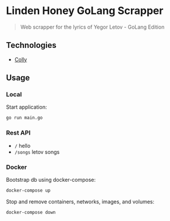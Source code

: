 # Linden Honey GoLang Scrapper

> Web scrapper for the lyrics of Yegor Letov - GoLang Edition

## Technologies

* [Colly](https://github.com/gocolly/colly)

## Usage

### Local

Start application:

```sh
go run main.go
```

### Rest API

* `/` hello
* `/songs` letov songs

### Docker

Bootstrap db using docker-compose:

```sh
docker-compose up
```

Stop and remove containers, networks, images, and volumes:

```sh
docker-compose down
```
